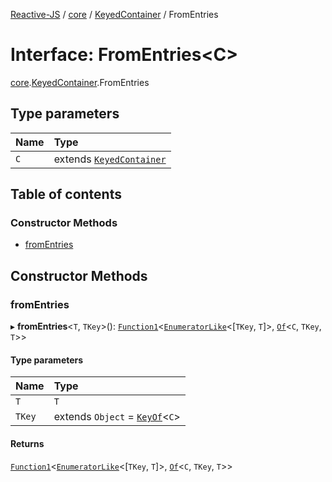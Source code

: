 [Reactive-JS](../README.md) / [core](../modules/core.md) / [KeyedContainer](../modules/core.KeyedContainer.md) / FromEntries

# Interface: FromEntries<C\>

[core](../modules/core.md).[KeyedContainer](../modules/core.KeyedContainer.md).FromEntries

## Type parameters

| Name | Type |
| :------ | :------ |
| `C` | extends [`KeyedContainer`](core.KeyedContainer-1.md) |

## Table of contents

### Constructor Methods

- [fromEntries](core.KeyedContainer.FromEntries.md#fromentries)

## Constructor Methods

### fromEntries

▸ **fromEntries**<`T`, `TKey`\>(): [`Function1`](../modules/functions.md#function1)<[`EnumeratorLike`](core.EnumeratorLike.md)<[`TKey`, `T`]\>, [`Of`](../modules/core.KeyedContainer.md#of)<`C`, `TKey`, `T`\>\>

#### Type parameters

| Name | Type |
| :------ | :------ |
| `T` | `T` |
| `TKey` | extends `Object` = [`KeyOf`](../modules/core.KeyedContainer.md#keyof)<`C`\> |

#### Returns

[`Function1`](../modules/functions.md#function1)<[`EnumeratorLike`](core.EnumeratorLike.md)<[`TKey`, `T`]\>, [`Of`](../modules/core.KeyedContainer.md#of)<`C`, `TKey`, `T`\>\>
